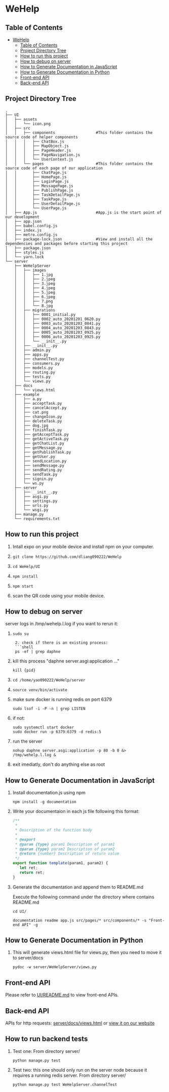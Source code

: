 # WeHelp

## Table of Contents
- [WeHelp](#wehelp)
  - [Table of Contents](#table-of-contents)
  - [Project Directory Tree](#project-directory-tree)
  - [How to run this project](#how-to-run-this-project)
  - [How to debug on server](#how-to-debug-on-server)
  - [How to Generate Documentation in JavaScript](#how-to-generate-documentation-in-javascript)
  - [How to Generate Documentation in Python](#how-to-generate-documentation-in-python)
  - [Front-end API](#front-end-api)
  - [Back-end API](#back-end-api)

## Project Directory Tree

    .
    ├── UI
    │   ├── assets
    │   │   └── icon.png
    │   ├── src
    │   │   ├── components                  #This folder contains the source code of helper components
    │   │   │   ├── ChatBox.js
    │   │   │   ├── MapObject.js
    │   │   │   ├── PageHeader.js
    │   │   │   ├── PageNavigation.js
    │   │   │   └── UserContext.js
    │   │   └── pages                       #This folder contains the source code of each page of our application
    │   │       ├── ChatPage.js
    │   │       ├── HomePage.js
    │   │       ├── LoginPage.js
    │   │       ├── MessagePage.js
    │   │       ├── PublishPage.js
    │   │       ├── TaskDetailPage.js
    │   │       ├── TaskPage.js
    │   │       ├── UserDetailPage.js
    │   │       └── UserPage.js
    │   ├── App.js                          #App.js is the start point of our development
    │   ├── app.json
    │   ├── babel.config.js
    │   ├── index.js
    │   ├── metro.config.js
    │   ├── package-lock.json               #View and install all the dependencies and packages before starting this project
    │   ├── package.json
    │   ├── styles.js
    │   └── yarn.lock
    └── server
        ├── WeHelpServer
        │   ├── images
        │   │   ├── 1.jpg
        │   │   ├── 2.jpeg
        │   │   ├── 3.jpeg
        │   │   ├── 4.jpeg
        │   │   ├── 5.jpeg
        │   │   ├── 6.jpeg
        │   │   ├── 7.png
        │   │   └── 8.jpg
        │   ├── migrations
        │   │   ├── 0001_initial.py
        │   │   ├── 0002_auto_20201201_0620.py
        │   │   ├── 0003_auto_20201203_0841.py
        │   │   ├── 0004_auto_20201203_0843.py
        │   │   ├── 0005_auto_20201203_0925.py
        │   │   ├── 0006_auto_20201203_0925.py
        │   │   └── __init__.py
        │   ├── __init__.py
        │   ├── admin.py
        │   ├── apps.py
        │   ├── channelTest.py
        │   ├── consumers.py
        │   ├── models.py
        │   ├── routing.py
        │   ├── tests.py
        │   └── views.py
        ├── docs
        │   └── views.html
        ├── example
        │   ├── a.py
        │   ├── acceptTask.py
        │   ├── cancelAccept.py
        │   ├── cat.png
        │   ├── changeIcon.py
        │   ├── deleteTask.py
        │   ├── dog.jpg
        │   ├── finishTask.py
        │   ├── getAcceptTask.py
        │   ├── getActiveTask.py
        │   ├── getChatList.py
        │   ├── getMessage.py
        │   ├── getPublishTask.py
        │   ├── getUser.py
        │   ├── sendLocation.py
        │   ├── sendMessage.py
        │   ├── sendRating.py
        │   ├── sendTask.py
        │   ├── signin.py
        │   └── ws.py
        ├── server
        │   ├── __init__.py
        │   ├── asgi.py
        │   ├── settings.py
        │   ├── urls.py
        │   └── wsgi.py
        ├── manage.py
        └── requirements.txt


## How to run this project

1.  Intall expo on your mobile device and install npm on your computer.

2.  ```shell
    git clone https://github.com/dliang090222/WeHelp
    ```
3.  ```shell
    cd WeHelp/UI
    ```
4.  ```shell
    npm install
    ```
5.  ```shell
    npm start
    ```
6.  scan the QR code using your mobile device.

## How to debug on server

server logs in /tmp/wehelp.l.log
if you want to rerun it:
1. ```shell
   sudo su

    2. check if there is an existing process:
    ```shell
    ps -ef | grep daphne

3.  kill this process "daphne server.asgi:application ..."
    ```shell
    kill {pid}
    ```
4.  ```shell
    cd /home/yao090222/WeHelp/server
    ```
5.  ```shell
    source venv/bin/activate
    ```
6.  make sure docker is running redis on port 6379
    ```shell
    sudo lsof -i -P -n | grep LISTEN
    ```
7.  if not:
    ```shell
    sudo systemctl start docker
    sudo docker run -p 6379:6379 -d redis:5
    ```
8.  run the server
    ```shell
    nohup daphne server.asgi:application -p 80 -b 0 &> /tmp/wehelp.l.log &
    ```
9.  exit imediatly, don't do anything else as root


## How to Generate Documentation in JavaScript

1.  Install documentation.js using npm

    ```shell
    npm install -g documentation
    ```

2.  Write your documentaion in each js file following this format:

    ```javascript
    /**
     * 
     * Description of the function body
     *
     * @export
     * @param {type} param1 Description of param1
     * @param {type} param2 Description of param2
     * @return {number} Description of return value
     */
    export function template(param1, param2) {
       let ret;
       return ret;
    }
    ```

3.  Generate the documentation and append them to README.md

    Execute the following command under the directory where contains README.md
    
    ```shell
    cd UI/
    ```

    ```shell
    documentation readme app.js src/pages/* src/components/* -s "Front-end API" -g
    ```
    
## How to Generate Documentation in Python

1. This will generate views.html file for views.py, then you need to move it to server/docs
    ```shell
    pydoc -w server/WeHelpServer/views.py
    ```


## Front-end API
Please refer to [UI/README.md](UI/README.md) to view front-end APIs.


## Back-end API
APIs for http requests: [server/docs/views.html](server/docs/views.html) or [view it on our website](http://34.94.101.183/media/views.html)

## How to run backend tests
1. Test one: From directory server/
   ```shell
   python manage.py test
   ```
2. Test two: this one should only run on the server node because it requires a running redis server. From directory server/
   ```shell
   python manage.py test WeHelpServer.channelTest
   ```
